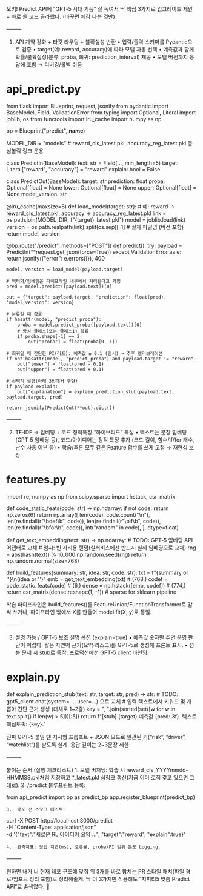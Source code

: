 오키! Predict API에 “GPT‑5 시대 기능” 잘 녹여서 딱 핵심 3가지로 업그레이드 제안 + 바로 쓸 코드 골라왔다. (바꾸면 체감 나는 것만)

⸻

1) API 계약 강화 + 타깃 라우팅 + 불확실성 반환
	•	입력/출력 스키마를 Pydantic으로 검증
	•	target(예: reward, accuracy)에 따라 모델 자동 선택
	•	예측값과 함께 확률/불확실성(분류: proba, 회귀: prediction_interval) 제공
	•	모델 버전까지 응답에 포함 → 디버깅/롤백 쉬움

# api_predict.py
from flask import Blueprint, request, jsonify
from pydantic import BaseModel, Field, ValidationError
from typing import Optional, Literal
import joblib, os
from functools import lru_cache
import numpy as np

bp = Blueprint("predict", __name__)

MODEL_DIR = "models"  # reward_cls_latest.pkl, accuracy_reg_latest.pkl 등 심볼릭 링크 운용

class PredictIn(BaseModel):
    text: str = Field(..., min_length=5)
    target: Literal["reward", "accuracy"] = "reward"
    explain: bool = False

class PredictOut(BaseModel):
    target: str
    prediction: float
    proba: Optional[float] = None
    lower: Optional[float] = None
    upper: Optional[float] = None
    model_version: str

@lru_cache(maxsize=8)
def load_model(target: str):
    # 예: reward → reward_cls_latest.pkl, accuracy → accuracy_reg_latest.pkl
    link = os.path.join(MODEL_DIR, f"{target}_latest.pkl")
    model = joblib.load(link)
    version = os.path.realpath(link).split(os.sep)[-1]  # 실제 파일명 (버전 포함)
    return model, version

@bp.route("/predict", methods=["POST"])
def predict():
    try:
        payload = PredictIn(**request.get_json(force=True))
    except ValidationError as e:
        return jsonify({"error": e.errors()}), 400

    model, version = load_model(payload.target)

    # 벡터화/임베딩은 파이프라인 내부에서 처리된다고 가정
    pred = model.predict([payload.text])[0]

    out = {"target": payload.target, "prediction": float(pred), "model_version": version}

    # 분류일 때 확률
    if hasattr(model, "predict_proba"):
        proba = model.predict_proba([payload.text])[0]
        # 양성 클래스(또는 클래스1) 확률
        if proba.shape[-1] == 2:
            out["proba"] = float(proba[0, 1])

    # 회귀일 때 간단한 PI(러프): 예측값 ± 0.1 (임시) → 추후 캘리브레이션
    if not hasattr(model, "predict_proba") and payload.target != "reward":
        out["lower"] = float(pred - 0.1)
        out["upper"] = float(pred + 0.1)

    # 선택적 설명(아래 3번에서 구현)
    if payload.explain:
        out["explanation"] = explain_prediction_stub(payload.text, payload.target, pred)

    return jsonify(PredictOut(**out).dict())


⸻

2) TF‑IDF → 임베딩 + 코드 정적특징 “하이브리드” 특성
	•	텍스트는 문장 임베딩(GPT‑5 임베딩 등), 코드/아이디어는 정적 특징 추가
(코드 길이, 함수/if/for 개수, 난수 사용 여부 등)
	•	학습/추론 모두 같은 Feature 함수를 쓰게 고정 → 재현성 보장

# features.py
import re, numpy as np
from scipy.sparse import hstack, csr_matrix

def code_static_feats(code: str) -> np.ndarray:
    if not code: return np.zeros(6)
    return np.array([
        len(code),
        code.count("\n"),
        len(re.findall(r"\bdef\b", code)),
        len(re.findall(r"\bif\b", code)),
        len(re.findall(r"\bfor\b", code)),
        int("random" in code),
    ], dtype=float)

def get_text_embedding(text: str) -> np.ndarray:
    # TODO: GPT‑5 임베딩 API 어댑터로 교체
    # 임시: 빈 자리용 랜덤(실서비스에선 반드시 실제 임베딩으로 교체)
    rng = abs(hash(text)) % 10_000
    np.random.seed(rng)
    return np.random.normal(size=768)

def build_features(summary: str, idea: str, code: str):
    txt = f"{summary or ''}\n{idea or ''}"
    emb = get_text_embedding(txt)            # (768,)
    codef = code_static_feats(code)          # (6,)
    dense = np.hstack([emb, codef])          # (774,)
    return csr_matrix(dense.reshape(1, -1))  # sparse for sklearn pipeline

학습 파이프라인은 build_features()를 FeatureUnion/FunctionTransformer로 감싸 쓰거나, 파이프라인 밖에서 X를 만들어 model.fit(X, y)로 통일.

⸻

3) 설명 가능 / GPT‑5 보조 설명 옵션 (explain=true)
	•	예측값 숫자만 주면 운영 판단이 어렵다.
짧은 자연어 근거(요약·리스크)를 GPT‑5로 생성해 프론트 표시.
	•	성능 문제 시 stub로 동작, 프로덕션에선 GPT‑5 client 바인딩

# explain.py
def explain_prediction_stub(text: str, target: str, pred) -> str:
    # TODO: gpt5_client.chat(system=..., user=...) 으로 교체
    # 입력 텍스트에서 키워드 몇 개 뽑아 간단 근거 생성 (대체로 1~2줄)
    key = ", ".join(sorted(set([w for w in text.split() if len(w) > 5]))[:5])
    return f"[stub] {target} 예측값 {pred:.3f}. 텍스트 핵심토픽: {key}."

진짜 GPT‑5 붙일 땐 지시형 프롬프트 + JSON 모드로 일관된 키(“risk”, “driver”, “watchlist”)를 받도록 설계. 응답 길이는 2~3문장 제한.

⸻

붙이는 순서 (실행 체크리스트)
	1.	모델 버저닝: 학습 시 reward_cls_YYYYmmdd-HHMMSS.pkl처럼 저장하고 *_latest.pkl 심링크 갱신(지금 이미 로직 갖고 있으면 그대로).
	2.	/predict 블루프린트 등록:

from api_predict import bp as predict_bp
app.register_blueprint(predict_bp)


	3.	배포 전 스모크 테스트:

curl -X POST http://localhost:3000/predict \
  -H "Content-Type: application/json" \
  -d '{"text":"새로운 RL 아이디어 요약 ...", "target":"reward", "explain":true}'


	4.	관측지표: 응답 지연(ms), 오류율, proba/PI 범위 분포 Logging.

⸻

원하면 내가 너 현재 레포 구조에 맞춰 위 3개를 바로 합치는 PR 스타일 패치(파일 경로/임포트 정리 포함)로 정리해줄게.
딱 이 3가지만 적용해도 “지피티5 맞춤 Predict API”로 손색없다. 🚀